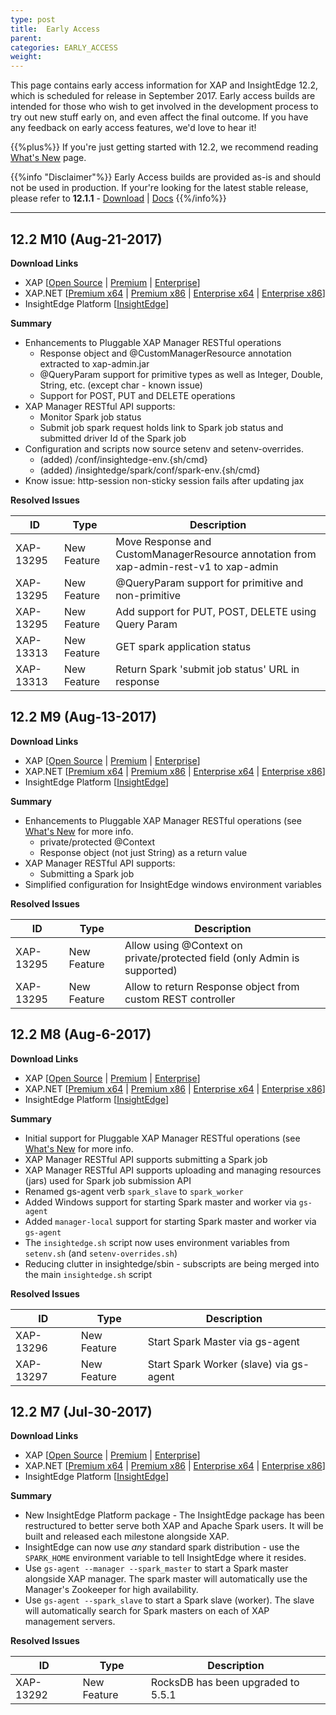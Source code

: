 ```yaml
---
type: post
title:  Early Access
parent:
categories: EARLY_ACCESS
weight:
---
```


This page contains early access information for XAP and InsightEdge 12.2, which is scheduled for release in September 2017. Early access builds are intended for those who wish to get involved in the development process to try out new stuff early on, and even affect the final outcome. If you have any feedback on early access features, we'd love to hear it!

{{%plus%}} If you're just getting started with 12.2, we recommend reading [What's New](/release_notes/122whats-new.html) page.

{{%info "Disclaimer"%}}
Early Access builds are provided as-is and should not be used in production. If your're looking for the latest stable release, please refer to **12.1.1** - [Download](http://www.gigaspaces.com/xap-download) | [Docs](/xap121.html)
{{%/info%}}
<hr/>

## 12.2 M10 (Aug-21-2017)

**Download Links**

* XAP \[[Open Source](https://gigaspaces-repository-eu.s3.amazonaws.com/com/gigaspaces/xap-open/12.2.0/12.2.0-m10/gigaspaces-xap-open-12.2.0-m10-b18011.zip) | [Premium](https://gigaspaces-repository-eu.s3.amazonaws.com/com/gigaspaces/xap/12.2.0/12.2.0-m10/gigaspaces-xap-premium-12.2.0-m10-b18011.zip) | [Enterprise](https://gigaspaces-repository-eu.s3.amazonaws.com/com/gigaspaces/xap/12.2.0/12.2.0-m10/gigaspaces-xap-enterprise-12.2.0-m10-b18011.zip)\] 
* XAP.NET \[[Premium x64](https://gigaspaces-repository-eu.s3.amazonaws.com/com/gigaspaces/xap/12.2.0/12.2.0-m10/GigaSpaces-XAP.NET-Premium-12.2.0.18011-M10-x64.msi) | [Premium x86](https://gigaspaces-repository-eu.s3.amazonaws.com/com/gigaspaces/xap/12.2.0/12.2.0-m10/GigaSpaces-XAP.NET-Premium-12.2.0.18011-M10-x86.msi) | [Enterprise x64](https://gigaspaces-repository-eu.s3.amazonaws.com/com/gigaspaces/xap/12.2.0/12.2.0-m10/GigaSpaces-XAP.NET-Enterprise-12.2.0.18011-M10-x64.msi) | [Enterprise x86](https://gigaspaces-repository-eu.s3.amazonaws.com/com/gigaspaces/xap/12.2.0/12.2.0-m10/GigaSpaces-XAP.NET-Enterprise-12.2.0.18011-M10-x86.msi)\]
* InsightEdge Platform \[[InsightEdge](https://gigaspaces-repository-eu.s3.amazonaws.com/com/gigaspaces/insightedge/12.2.0/12.2.0-m10/gigaspaces-insightedge-12.2.0-m10-18011-premium.zip)\] 

**Summary**

- Enhancements to Pluggable XAP Manager RESTful operations
  - Response object and @CustomManagerResource annotation extracted to xap-admin.jar
  - @QueryParam support for primitive types as well as Integer, Double, String, etc. (except char - known issue)
  - Support for POST, PUT and DELETE operations
- XAP Manager RESTful API supports:
  - Monitor Spark job status 
  - Submit job spark request holds link to Spark job status and submitted driver Id of the Spark job
- Configuration and scripts now source setenv and setenv-overrides.
  - (added) /conf/insightedge-env.{sh/cmd}
  - (added) /insightedge/spark/conf/spark-env.{sh/cmd}
- Know issue: http-session non-sticky session fails after updating jax

**Resolved Issues**

|ID         | Type        | Description                                                                             |
|-----------|-------------|-----------------------------------------------------------------------------------------|
| XAP-13295 | New Feature | Move Response and CustomManagerResource annotation from xap-admin-rest-v1 to xap-admin  |
| XAP-13295 | New Feature | @QueryParam support for primitive and non-primitive                                     |
| XAP-13295 | New Feature | Add support for PUT, POST, DELETE using Query Param                                     |
| XAP-13313 | New Feature | GET spark application status                                                            |
| XAP-13313 | New Feature | Return Spark 'submit job status' URL in response                                        |


## 12.2 M9 (Aug-13-2017)

**Download Links**

* XAP \[[Open Source](https://gigaspaces-repository-eu.s3.amazonaws.com/com/gigaspaces/xap-open/12.2.0/12.2.0-m9/gigaspaces-xap-open-12.2.0-m9-b18010.zip) | [Premium](https://gigaspaces-repository-eu.s3.amazonaws.com/com/gigaspaces/xap/12.2.0/12.2.0-m9/gigaspaces-xap-premium-12.2.0-m9-b18010.zip) | [Enterprise](https://gigaspaces-repository-eu.s3.amazonaws.com/com/gigaspaces/xap/12.2.0/12.2.0-m9/gigaspaces-xap-enterprise-12.2.0-m9-b18010.zip)\] 
* XAP.NET \[[Premium x64](https://gigaspaces-repository-eu.s3.amazonaws.com/com/gigaspaces/xap/12.2.0/12.2.0-m9/GigaSpaces-XAP.NET-Premium-12.2.0.18010-M9-x64.msi) | [Premium x86](https://gigaspaces-repository-eu.s3.amazonaws.com/com/gigaspaces/xap/12.2.0/12.2.0-m9/GigaSpaces-XAP.NET-Premium-12.2.0.18010-M9-x86.msi) | [Enterprise x64](https://gigaspaces-repository-eu.s3.amazonaws.com/com/gigaspaces/xap/12.2.0/12.2.0-m9/GigaSpaces-XAP.NET-Enterprise-12.2.0.18010-M9-x64.msi) | [Enterprise x86](https://gigaspaces-repository-eu.s3.amazonaws.com/com/gigaspaces/xap/12.2.0/12.2.0-m9/GigaSpaces-XAP.NET-Enterprise-12.2.0.18010-M9-x86.msi)\]
* InsightEdge Platform \[[InsightEdge](https://gigaspaces-repository-eu.s3.amazonaws.com/com/gigaspaces/insightedge/12.2.0/12.2.0-m9/gigaspaces-insightedge-12.2.0-m9-18009-premium.zip)\] 

**Summary**

- Enhancements to Pluggable XAP Manager RESTful operations (see [What's New](/release_notes/122whats-new.html) for more info.
  - private/protected @Context
  - Response object (not just String) as a return value
- XAP Manager RESTful API supports:
  - Submitting a Spark job
- Simplified configuration for InsightEdge windows environment variables

**Resolved Issues**

|ID         | Type        | Description                                                               |
|-----------|-------------|---------------------------------------------------------------------------|
| XAP-13295 | New Feature | Allow using @Context on private/protected field (only Admin is supported) |
| XAP-13295 | New Feature | Allow to return Response object from custom REST controller               |



## 12.2 M8 (Aug-6-2017)

**Download Links**

* XAP \[[Open Source](https://gigaspaces-repository-eu.s3.amazonaws.com/com/gigaspaces/xap-open/12.2.0/12.2.0-m8/gigaspaces-xap-open-12.2.0-m8-b18009.zip) | [Premium](https://gigaspaces-repository-eu.s3.amazonaws.com/com/gigaspaces/xap/12.2.0/12.2.0-m8/gigaspaces-xap-premium-12.2.0-m8-b18009.zip) | [Enterprise](https://gigaspaces-repository-eu.s3.amazonaws.com/com/gigaspaces/xap/12.2.0/12.2.0-m8/gigaspaces-xap-enterprise-12.2.0-m8-b18009.zip)\] 
* XAP.NET \[[Premium x64](https://gigaspaces-repository-eu.s3.amazonaws.com/com/gigaspaces/xap/12.2.0/12.2.0-m8/GigaSpaces-XAP.NET-Premium-12.2.0.18009-M8-x64.msi) | [Premium x86](https://gigaspaces-repository-eu.s3.amazonaws.com/com/gigaspaces/xap/12.2.0/12.2.0-m8/GigaSpaces-XAP.NET-Premium-12.2.0.18009-M8-x86.msi) | [Enterprise x64](https://gigaspaces-repository-eu.s3.amazonaws.com/com/gigaspaces/xap/12.2.0/12.2.0-m8/GigaSpaces-XAP.NET-Enterprise-12.2.0.18009-M8-x64.msi) | [Enterprise x86](https://gigaspaces-repository-eu.s3.amazonaws.com/com/gigaspaces/xap/12.2.0/12.2.0-m8/GigaSpaces-XAP.NET-Enterprise-12.2.0.18009-M8-x86.msi)\]
* InsightEdge Platform \[[InsightEdge](https://gigaspaces-repository-eu.s3.amazonaws.com/com/gigaspaces/insightedge/12.2.0/12.2.0-m8/gigaspaces-insightedge-12.2.0-m8-11009-premium.zip)\] 

**Summary**

- Initial support for Pluggable XAP Manager RESTful operations (see [What's New](/release_notes/122whats-new.html) for more info.
- XAP Manager RESTful API supports submitting a Spark job  
- XAP Manager RESTful API supports uploading and managing resources (jars) used for Spark job submission API
- Renamed gs-agent verb `spark_slave` to `spark_worker`
- Added Windows support for starting Spark master and worker via `gs-agent`
- Added `manager-local` support for starting Spark master and worker via `gs-agent`
- The `insightedge.sh` script now uses environment variables from `setenv.sh` (and `setenv-overrides.sh`)
- Reducing clutter in insightedge/sbin - subscripts are being merged into the main `insightedge.sh` script

**Resolved Issues**

|ID         | Type        | Description                                                  |
|-----------|-------------|--------------------------------------------------------------|
| XAP-13296 | New Feature | Start Spark Master via gs-agent |
| XAP-13297 | New Feature | Start Spark Worker (slave) via gs-agent |

## 12.2 M7 (Jul-30-2017)

**Download Links**

* XAP \[[Open Source](https://gigaspaces-repository-eu.s3.amazonaws.com/com/gigaspaces/xap-open/12.2.0/12.2.0-m7/gigaspaces-xap-open-12.2.0-m7-b18008.zip) | [Premium](https://gigaspaces-repository-eu.s3.amazonaws.com/com/gigaspaces/xap/12.2.0/12.2.0-m7/gigaspaces-xap-premium-12.2.0-m7-b18008.zip) | [Enterprise](https://gigaspaces-repository-eu.s3.amazonaws.com/com/gigaspaces/xap/12.2.0/12.2.0-m7/gigaspaces-xap-enterprise-12.2.0-m7-b18008.zip)\] 
* XAP.NET \[[Premium x64](https://gigaspaces-repository-eu.s3.amazonaws.com/com/gigaspaces/xap/12.2.0/12.2.0-m7/GigaSpaces-XAP.NET-Premium-12.2.0.18008-M7-x64.msi) | [Premium x86](https://gigaspaces-repository-eu.s3.amazonaws.com/com/gigaspaces/xap/12.2.0/12.2.0-m7/GigaSpaces-XAP.NET-Premium-12.2.0.18008-M7-x86.msi) | [Enterprise x64](https://gigaspaces-repository-eu.s3.amazonaws.com/com/gigaspaces/xap/12.2.0/12.2.0-m7/GigaSpaces-XAP.NET-Enterprise-12.2.0.18008-M7-x64.msi) | [Enterprise x86](https://gigaspaces-repository-eu.s3.amazonaws.com/com/gigaspaces/xap/12.2.0/12.2.0-m7/GigaSpaces-XAP.NET-Enterprise-12.2.0.18008-M7-x86.msi)\]
* InsightEdge Platform \[[InsightEdge](https://gigaspaces-repository-eu.s3.amazonaws.com/com/gigaspaces/insightedge/12.2.0/12.2.0-m7/gigaspaces-insightedge-12.2.0-m7-11008-premium.zip)\] 

**Summary**

- New InsightEdge Platform package - The InsightEdge package has been restructured to better serve both XAP and Apache Spark users. It will be built and released each milestone alongside XAP.
- InsightEdge can now use *any* standard spark distribution - use the `SPARK_HOME` environment variable to tell InsightEdge where it resides.
- Use `gs-agent --manager --spark_master` to start a Spark master alongside XAP manager. The spark master will automatically use the Manager's Zookeeper for high availability.
- Use `gs-agent --spark_slave` to start a Spark slave (worker). The slave will automatically search for Spark masters on each of XAP management servers.

**Resolved Issues**

|ID         | Type        | Description                                                  |
|-----------|-------------|--------------------------------------------------------------|
| XAP-13292 | New Feature | RocksDB has been upgraded to 5.5.1 |
